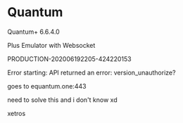 # Quantum
Quantum+ 6.6.4.0

Plus Emulator with Websocket

PRODUCTION-202006192205-424220153

Error starting: API returned an error: version_unauthorize?

goes to equantum.one:443

need to solve this and i don't know xd

xetros
